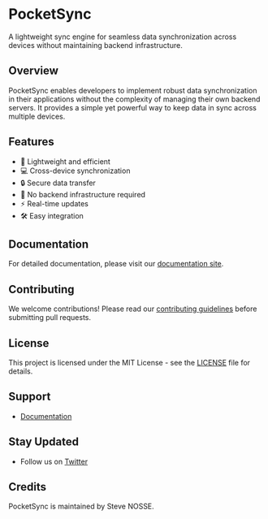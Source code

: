 # PocketSync

A lightweight sync engine for seamless data synchronization across devices without maintaining backend infrastructure.

## Overview

PocketSync enables developers to implement robust data synchronization in their applications without the complexity of managing their own backend servers. It provides a simple yet powerful way to keep data in sync across multiple devices.

## Features

- 🚀 Lightweight and efficient
- 💻 Cross-device synchronization
- 🔒 Secure data transfer
- 🔌 No backend infrastructure required
- ⚡ Real-time updates
- 🛠 Easy integration

## Documentation

For detailed documentation, please visit our [documentation site](https://docs.pocketsync.dev).

## Contributing

We welcome contributions! Please read our [contributing guidelines](CONTRIBUTING.md) before submitting pull requests.

## License

This project is licensed under the MIT License - see the [LICENSE](LICENSE) file for details.

## Support

- [Documentation](https://docs.pocketsync.dev)

## Stay Updated

- Follow us on [Twitter](https://twitter.com/nossesteve)

## Credits

PocketSync is maintained by Steve NOSSE.